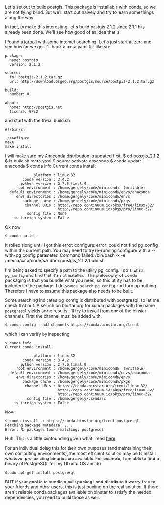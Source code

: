 Let's set out to build postgis. This package is installable with conda, so we are not flying blind. But we'll start out naively and try to learn some things along the way.

In fact, to make this interesting, let's build postgis 2.1.2 since 2.1.1 has already been done. We'll see how good of an idea that is.

I found a [tarball](http://download.osgeo.org/postgis/source/postgis-2.1.2.tar.gz
) with some internet searching. Let's just start at zero and see how far we get. I'll hack a meta.yaml file like so:

    package:
      name: postgis
      version: 2.1.2

    source:
      fn: postgis-2.1.2.tar.gz
      url: http://download.osgeo.org/postgis/source/postgis-2.1.2.tar.gz

    build:
      number: 0

    about:
      home: http://postgis.net
      license: GPL2

and start with the trivial build.sh:

    #!/bin/sh

    ./configure
    make
    make install

I will make sure my Anaconda distribution is updated first.
    $ cd postgis_2.1.2
    $ ls
    build.sh  meta.yaml
    $ source activate anaconda
    $ conda update anaconda
    $ conda info
    Current conda install:

                 platform : linux-32
            conda version : 3.4.2
           python version : 2.7.6.final.0
         root environment : /home/gergely/code/miniconda  (writable)
      default environment : /home/gergely/code/miniconda/envs/anaconda
         envs directories : /home/gergely/code/miniconda/envs
            package cache : /home/gergely/code/miniconda/pkgs
             channel URLs : http://repo.continuum.io/pkgs/free/linux-32/
                            http://repo.continuum.io/pkgs/pro/linux-32/
              config file : None
        is foreign system : False

Ok now

    $ conda build .

It rolled along until I got this error:
    configure: error: could not find pg_config within the current path. You may need to try re-running configure with a --with-pg_config parameter.
    Command failed: /bin/bash -x -e /media/data/code/sandbox/postgis_2.1.2/build.sh

I'm being asked to specify a path to the utility pg_config. I do `$ which pg_config` and find that it's not installed. The philosophy of conda packaging is that you bundle what you need, so this utility has to be included in the package. I do `$conda search pg_config` and turn up nothing. Therefore I have to assume this package also needs to be built.

Some searching indicates pg_config is distributed with postgresql, so let me check that out. A search on binstar.org for conda packages with the name `postgresql` yields some results. I'll try to install from one of the binstar channels. First the channel must be added with:

    $ conda config --add channels https://conda.binstar.org/trent

which I can verify by inspecting

    $ conda info
    Current conda install:
    
                 platform : linux-32
            conda version : 3.4.2
           python version : 2.7.6.final.0
         root environment : /home/gergely/code/miniconda  (writable)
      default environment : /home/gergely/code/miniconda/envs/anaconda
         envs directories : /home/gergely/code/miniconda/envs
            package cache : /home/gergely/code/miniconda/pkgs
             channel URLs : https://conda.binstar.org/trent/linux-32/
                            http://repo.continuum.io/pkgs/free/linux-32/
                            http://repo.continuum.io/pkgs/pro/linux-32/
              config file : /home/gergely/.condarc
        is foreign system : False

Now:

    $ conda install -c https://conda.binstar.org/trent postgresql
    Fetching package metadata: ....
    Error: No packages found matching: postgresql

Huh. This is a little confounding given what I read [here](https://binstar.org/trent/postgresql).

For an individual doing this for their own purposes (and maintaining their own computing environments), the most efficient solution may be to install whatever pre-existing binaries are available. For example, I am able to find a binary of PostgreSQL for my Ubuntu OS and do

`$sudo apt-get install postgresql`

BUT if your goal is to bundle a built package and distribute it worry-free to your friends and other users, this is just punting on the real solution. If there aren't reliable conda packages available on binstar to satisfy the needed dependencies, you need to build those as well.